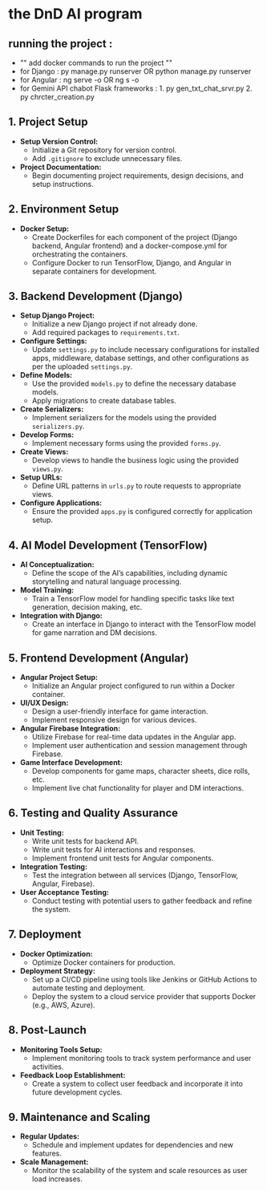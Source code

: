 # the DnD AI program 

## running the project : 
- "" add docker commands to run the project "" 
- for Django : py manage.py runserver OR python manage.py runserver
- for Angular : ng serve -o OR ng s -o 
- for Gemini API chabot Flask frameworks : 1. py gen_txt_chat_srvr.py
                                           2. py chrcter_creation.py

## 1. Project Setup
- **Setup Version Control:**
  - Initialize a Git repository for version control.
  - Add `.gitignore` to exclude unnecessary files.
- **Project Documentation:**
  - Begin documenting project requirements, design decisions, and setup instructions.

## 2. Environment Setup
- **Docker Setup:**
  - Create Dockerfiles for each component of the project (Django backend, Angular frontend) and a docker-compose.yml for orchestrating the containers.
  - Configure Docker to run TensorFlow, Django, and Angular in separate containers for development.

## 3. Backend Development (Django)
- **Setup Django Project:**
  - Initialize a new Django project if not already done.
  - Add required packages to `requirements.txt`.
- **Configure Settings:**
  - Update `settings.py` to include necessary configurations for installed apps, middleware, database settings, and other configurations as per the uploaded `settings.py`.
- **Define Models:**
  - Use the provided `models.py` to define the necessary database models.
  - Apply migrations to create database tables.
- **Create Serializers:**
  - Implement serializers for the models using the provided `serializers.py`.
- **Develop Forms:**
  - Implement necessary forms using the provided `forms.py`.
- **Create Views:**
  - Develop views to handle the business logic using the provided `views.py`.
- **Setup URLs:**
  - Define URL patterns in `urls.py` to route requests to appropriate views.
- **Configure Applications:**
  - Ensure the provided `apps.py` is configured correctly for application setup.

## 4. AI Model Development (TensorFlow)
- **AI Conceptualization:**
  - Define the scope of the AI’s capabilities, including dynamic storytelling and natural language processing.
- **Model Training:**
  - Train a TensorFlow model for handling specific tasks like text generation, decision making, etc.
- **Integration with Django:**
  - Create an interface in Django to interact with the TensorFlow model for game narration and DM decisions.

## 5. Frontend Development (Angular)
- **Angular Project Setup:**
  - Initialize an Angular project configured to run within a Docker container.
- **UI/UX Design:**
  - Design a user-friendly interface for game interaction.
  - Implement responsive design for various devices.
- **Angular Firebase Integration:**
  - Utilize Firebase for real-time data updates in the Angular app.
  - Implement user authentication and session management through Firebase.
- **Game Interface Development:**
  - Develop components for game maps, character sheets, dice rolls, etc.
  - Implement live chat functionality for player and DM interactions.

## 6. Testing and Quality Assurance
- **Unit Testing:**
  - Write unit tests for backend API.
  - Write unit tests for AI interactions and responses.
  - Implement frontend unit tests for Angular components.
- **Integration Testing:**
  - Test the integration between all services (Django, TensorFlow, Angular, Firebase).
- **User Acceptance Testing:**
  - Conduct testing with potential users to gather feedback and refine the system.

## 7. Deployment
- **Docker Optimization:**
  - Optimize Docker containers for production.
- **Deployment Strategy:**
  - Set up a CI/CD pipeline using tools like Jenkins or GitHub Actions to automate testing and deployment.
  - Deploy the system to a cloud service provider that supports Docker (e.g., AWS, Azure).

## 8. Post-Launch
- **Monitoring Tools Setup:**
  - Implement monitoring tools to track system performance and user activities.
- **Feedback Loop Establishment:**
  - Create a system to collect user feedback and incorporate it into future development cycles.

## 9. Maintenance and Scaling
- **Regular Updates:**
  - Schedule and implement updates for dependencies and new features.
- **Scale Management:**
  - Monitor the scalability of the system and scale resources as user load increases.

